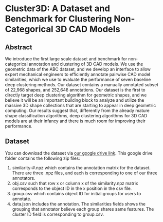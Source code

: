 # Cluster3D: A Dataset and Benchmark for Clustering Non-Categorical 3D CAD Models

## Abstract
We introduce the first large scale dataset and benchmark for non-categorical annotation and clustering of 3D CAD models. We use the geometric data of the ABC dataset, and we develop an interface to allow expert mechanical engineers to efficiently annotate pairwise CAD model similarities, which we use to evaluate the performance of seven baseline deep clustering methods. Our dataset contains a manually annotated subset of 22,968 shapes, and 252,648 annotations. Our dataset is the first to directly target deep clustering algorithm for geometric shapes, and we believe it will be an important building block to analyze and utilize the massive 3D shape collections that are starting to appear in deep geometric computing. Our results suggest that, differently from the already mature shape classification algorithms, deep clustering algorithms for 3D CAD models are at their infancy and there is much room for improving their performance.

## Dataset
You can download the dataset via [our google drive link](https://drive.google.com/drive/folders/1SiF6Olze-cnAD7Axca_KZEcm1ONlXjd1?usp=sharing). This google drive folder contains the following zip files: 
1. similarity-#.npz which contains the annotation matrix for the dataset. There are three .npz files, and each is corresponding to one of our three annotators.
2. obj.csv such that row x or column x of the similarity.npz matrix corresponds to the object ID in the x position in the csv file.
3. group.csv which contains object ID for initial groups for users to annotate. 
4. data.json includes the annotation. The similarities fields shows the grouping that annotator believe each group shares same features. The cluster ID field is corresponding to group.csv.